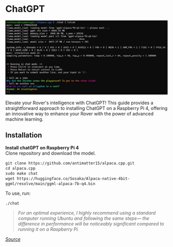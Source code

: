# ChatGPT
![](images/chatGPT.jpg)

Elevate your Rover's intelligence with ChatGPT! This guide provides a straightforward approach to installing ChatGPT on a Raspberry Pi 4, offering an innovative way to enhance your Rover with the power of advanced machine learning.

## **Installation**

**Install chatGPT on Raspberry Pi 4**<br />
Clone repository and download the model.
   ```
   git clone https://github.com/antimatter15/alpaca.cpp.git
   cd alpaca.cpp
   sudo make chat
   wget https://huggingface.co/Sosaka/Alpaca-native-4bit-ggml/resolve/main/ggml-alpaca-7b-q4.bin
   ```   
   To use, run:
   ```
   ./chat
   ```
> *For an optimal experience, I highly recommend using a standard computer running Ubuntu and following the same steps— the difference in performance will be noticeably significant compared to running it on a Raspberry Pi.*
    
_[Source](https://github.com/antimatter15/alpaca.cpp)_<br />
<br />
<br />
